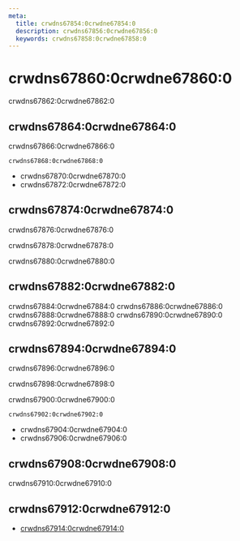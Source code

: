 ```yaml
---
meta:
  title: crwdns67854:0crwdne67854:0
  description: crwdns67856:0crwdne67856:0
  keywords: crwdns67858:0crwdne67858:0
---
```


# crwdns67860:0crwdne67860:0
crwdns67862:0crwdne67862:0

<entry-ad />

## crwdns67864:0crwdne67864:0
crwdns67866:0crwdne67866:0

`crwdns67868:0crwdne67868:0`
- crwdns67870:0crwdne67870:0
- crwdns67872:0crwdne67872:0


## crwdns67874:0crwdne67874:0
crwdns67876:0crwdne67876:0

  crwdns67878:0crwdne67878:0

  crwdns67880:0crwdne67880:0

## crwdns67882:0crwdne67882:0
crwdns67884:0crwdne67884:0
<alert type="success">crwdns67886:0crwdne67886:0</alert>
<alert type="info">crwdns67888:0crwdne67888:0</alert>
<alert type="warning">crwdns67890:0crwdne67890:0</alert>
<alert type="error">crwdns67892:0crwdne67892:0</alert>

## crwdns67894:0crwdne67894:0
crwdns67896:0crwdne67896:0

  crwdns67898:0crwdne67898:0

  crwdns67900:0crwdne67900:0

  `crwdns67902:0crwdne67902:0`
  - crwdns67904:0crwdne67904:0
  - crwdns67906:0crwdne67906:0

## crwdns67908:0crwdne67908:0
crwdns67910:0crwdne67910:0

## crwdns67912:0crwdne67912:0
  - [crwdns67914:0crwdne67914:0]()

<endmatter />
